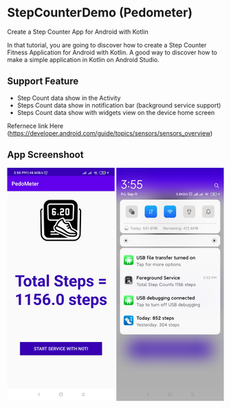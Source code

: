 # StepCounterDemo (Pedometer)

  Create a Step Counter App for Android with Kotlin

   In that tutorial, you are going to discover how to create a Step Counter Fitness Application for Android with Kotlin. A good way to discover how to make a simple application in Kotlin on Android Studio.
   
## Support Feature
* Step Count data   show in the Activity
* Steps Count data  show in notification bar (background service support)
* Steps Count data  show  with widgets view on the device home screen

Refernece link Here (https://developer.android.com/guide/topics/sensors/sensors_overview)


App Screenshoot
--------

   <img alt="Screen 1" src="https://github.com/dev-mgkaung/StepCounterDemo/blob/master/screen_shot_1.jpg" width="250"/>   <img alt="Screen 2" src="https://github.com/dev-mgkaung/StepCounterDemo/blob/master/screen_shot_2.jpg" width="250"/>
